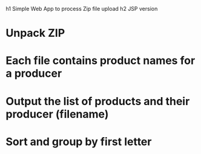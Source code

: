 h1 Simple Web App to process Zip file upload
h2 JSP version

# Unpack ZIP
# Each file contains product names for a producer
# Output the list of products and their producer (filename)
# Sort and group by first letter